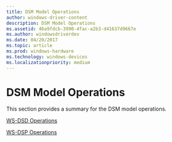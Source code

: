```yaml
---
title: DSM Model Operations
author: windows-driver-content
description: DSM Model Operations
ms.assetid: 46a9fdcb-3990-4fac-a2b3-d41637d9667e
ms.author: windowsdriverdev
ms.date: 04/20/2017
ms.topic: article
ms.prod: windows-hardware
ms.technology: windows-devices
ms.localizationpriority: medium
---
```


# DSM Model Operations


This section provides a summary for the DSM model operations.

[WS-DSD Operations](ws-dsd-operations.md)

[WS-DSP Operations](ws-dsp-operations.md)

 

 




